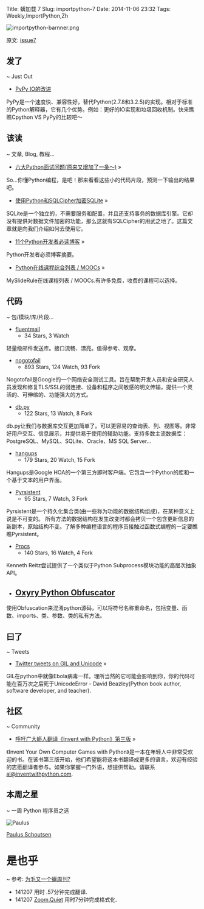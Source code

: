 Title: 蠎加载 7
Slug: importpython-7
Date: 2014-11-06 23:32
Tags: Weekly,ImportPython,Zh 

![importpython-barnner.png](http://zoomq.qiniudn.com/ZQCollection/snap/importpython-barnner.png?imageView2/2/h/80)


原文: [issue7](http://importpython.com/static/files/issue7.html)


## 发了
~ Just Out

- [PyPy IO的改进](http://morepypy.blogspot.in/2014/11/pypy-io-improvements.html)

PyPy是一个速度快、兼容性好，替代Python(2.7.8和3.2.5)的实现。相对于标准的Python解释器，它有几个优势。例如：更好的IO实现和垃圾回收机制。快来瞧瞧Cpython VS PyPy的比较吧～

## 该读
~ 文章, Blog, 教程...

- [六大Python面试问题(原来又增加了一条～)](http://www.toptal.com/python/interview-questions) »

So...你懂Python编程，是吧！那来看看这些小的代码片段，预测一下输出的结果吧。

- [使用Python和SQLCipher加密SQLite](http://charlesleifer.com/blog/encrypted-sqlite-databases-with-python-and-sqlcipher/) »

SQLite是一个独立的，不需要服务和配置，并且还支持事务的数据库引擎。它却没有提供对数据文件加密的功能，那么这就有SQLCipher的用武之地了。这篇文章就是向我们介绍如何去使用它。

- [11个Python开发者必读博客](http://codecondo.com/blogs-for-python-developers/) »

Python开发者必须博客摘要。

- [Python在线课程综合列表 / MOOCs](https://www.mysliderule.com/search?term=python) »

MySlideRule在线课程列表 / MOOCs.有许多免费，收费的课程可以选择。

## 代码
~ 包/模块/库/片段...

- [fluentmail](https://github.com/alexandrevicenzi/fluentmail)
    - 34 Stars, 3 Watch

轻量级邮件发送库。接口流畅、漂亮。值得参考、观摩。

- [nogotofail](https://github.com/google/nogotofail)
    - 893 Stars, 124 Watch, 93 Fork

Nogotofail是Google的一个网络安全测试工具。旨在帮助开发人员和安全研究人员发现和修复TLS/SSL的弱连接、设备和程序之间敏感的明文传输，提供一个灵活的、可伸缩的、功能强大的方式。

- [db.py](https://github.com/yhat/db.py)
    - 122 Stars, 13 Watch, 8 Fork

db.py让我们与数据库交互更加简单了。可以更容易的查询表、列、视图等。非常好用户交互、信息展示，并提供易于使用的辅助功能。支持多数主流数据库：PostgreSQL、MySQL、SQLite、Oracle、MS SQL Server...

- [hangups](https://github.com/tdryer/hangups)
    - 179 Stars, 20 Watch, 15 Fork

Hangups是Google HOA的一个第三方即时客户端。它包含一个Python的库和一个基于文本的用户界面。

- [Pyrsistent](https://github.com/tobgu/pyrsistent)
    - 95 Stars, 7 Watch, 3 Fork

Pyrsistent是一个持久化集合类(由一些称为功能的数据结构组成)，在某种意义上说是不可变的。
所有方法的数据结构在发生改变时都会拷贝一个包含更新信息的新副本，原始结构不变。了解多种编程语言的程序员接触过函数式编程的一定要瞧瞧Pyrsistent。

- [Procs](https://github.com/kennethreitz/procs)
    - 140 Stars, 16 Watch, 4 Fork

Kenneth Reitz尝试提供了一个类似于Python Subprocess模块功能的高层次抽象API。

- [Oxyry Python Obfuscator](http://pyob.oxyry.com/) 
    -

使用Obfuscation来混淆python源码，可以将符号名称重命名，包括变量、函数、imports、类、参数、类的私有方法。

## 曰了
~ Tweets

- [Twitter tweets on GIL and Unicode](https://twitter.com/dabeaz/status/529606665986142209) »

GIL在python中就像Ebola病毒一样。理所当然的它可能会影响到你，你的代码可能在百万次之后死于UnicodeError - David Beazley(Python book author, software developer, and teacher).

## 社区
~ Community

- [呼吁广大蟒人翻译《Invent with Python》第三版](http://inventwithpython.com/blog/2014/11/03/call-for-translators-for-3rd-edition-of-invent-with-python/) »

《Invent Your Own Computer Games with Python》是一本在年轻人中非常受欢迎的书。在该书第三版开始，他们希望能将这本书翻译成更多的语言，欢迎有经验的志愿翻译者参与。如果你掌握一门外语，想提供帮助。请联系 al@inventwithpython.com. 

## 本周之星
~ 一周 Python 程序员之选

![Paulus](https://avatars2.githubusercontent.com/u/1444314?v=2&s=100)

[Paulus Schoutsen](https://github.com/balloob)

# 是也乎
~ 参考: [为毛又一个蠎周刊?](importpython-why)


- 141207 用时 .57分钟完成翻译.
- 141207 [Zoom.Quiet](http://zoomquiet.io) 用时7分钟完成格式化.
